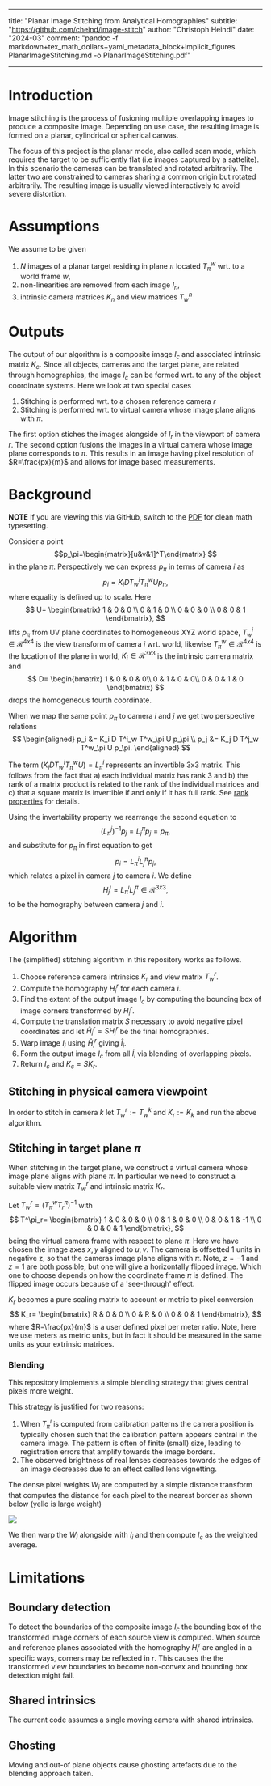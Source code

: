 
---
title: "Planar Image Stitching from Analytical Homographies"
subtitle: "https://github.com/cheind/image-stitch"
author: "Christoph Heindl"
date: "2024-03"
comment: "pandoc -f markdown+tex_math_dollars+yaml_metadata_block+implicit_figures PlanarImageStitching.md -o PlanarImageStitching.pdf"

---

# Introduction

Image stitching is the process of fusioning multiple overlapping images to produce a composite image. Depending on use case, the resulting image is formed on a planar, cylindrical or spherical canvas. 

The focus of this project is the planar mode, also called scan mode, which requires the target to be sufficiently flat (i.e images captured by a sattelite). In this scenario the cameras can be translated and rotated arbitrarily. The latter two are constrained to cameras sharing a common origin but rotated arbitrarily. The resulting image is usually viewed interactively to avoid severe distortion.

# Assumptions

We assume to be given

1. $N$ images of a planar target residing in plane $\pi$ located $T^w_{\pi}$ wrt. to a world frame $w$,
1. non-linearities are removed from each image $I_n$,
1. intrinsic camera matrices $K_n$ and view matrices $T^n_w$

# Outputs

The output of our algorithm is a composite image $I_c$ and associated intrinsic matrix $K_c$. Since all objects, cameras and the target plane, are related through homographies, the image $I_c$ can be formed wrt. to any of the object coordinate systems. Here we look at two special cases

1. Stitching is performed wrt. to a chosen reference camera $r$
1. Stitching is performed wrt. to virtual camera whose image plane aligns with $\pi$.
 
 The first option stiches the images alongside of $I_r$ in the viewport of camera $r$. The second option fusions the images in a virtual camera whose image plane corresponds to $\pi$. This results in an image having pixel resolution of $R=\frac{px}{m}$ and allows for image based measurements.

# Background

**NOTE** If you are viewing this via GitHub, switch to the [PDF](README.pdf) for clean math typesetting.

Consider a point $$p_\pi=\begin{matrix}[u&v&1]^T\end{matrix} $$ in the plane $\pi$. Perspectively we can express $p_\pi$  in terms of camera $i$ as
$$p_i = K_i D T^i_w T^w_\pi U p_\pi ,$$
where equality is defined up to scale. Here
$$
U=
\begin{bmatrix}
    1 & 0 & 0 \\
    0 & 1 & 0 \\
    0 & 0 & 0 \\
    0 & 0 & 1
\end{bmatrix},
$$
lifts $p_\pi$ from UV plane coordinates to homogeneous XYZ world space, $T^i_w \in \mathcal{R}^{4x4}$ is the view transform of camera $i$ wrt. world, likewise $T^w_\pi \in \mathcal{R}^{4x4}$ is the location of the plane in world, $K_i \in \mathcal{R}^{3x3}$ is the intrinsic camera matrix and 
$$ 
D=
\begin{bmatrix}
    1 & 0 & 0 & 0\\
    0 & 1 & 0 & 0\\
    0 & 0 & 1 & 0
\end{bmatrix}
$$
drops the homogeneous fourth coordinate.

When we map the same point $p_\pi$ to camera $i$ and $j$ we get two perspective relations
$$
\begin{aligned}
    p_i &= K_i D T^i_w T^w_\pi U p_\pi \\
    p_j &= K_j D T^j_w T^w_\pi U p_\pi.
\end{aligned}
$$

The term $(K_i D T^i_w T^w_\pi U) = L^i_\pi$ represents an invertible 3x3 matrix. This follows from the fact that a) each individual matrix has rank 3 and b) the rank of a matrix product is related to the rank of the individual matrices and c) that a square matrix is invertible if and only if it has full rank. See [rank properties](https://en.wikipedia.org/wiki/Rank_(linear_algebra)#Properties) for details.

Using the invertability property we rearrange the second equation to
$$
    (L^j_\pi)^{-1}p_j = L^\pi_j p_j = p_\pi,
$$
and substitute for $p_\pi$ in first equation to get
$$
    p_i = L^i_\pi L^\pi_j p_j,
$$
which relates a pixel in camera $j$ to camera $i$. We define
$$
    H_j^i = L^i_\pi L^\pi_j \in \mathcal{R}^{3x3},
$$
to be the homography between camera $j$ and $i$.

# Algorithm

The (simplified) stitching algorithm in this repository works as follows.
 
 1. Choose reference camera intrinsics $K_r$ and view matrix $T^r_w$.
 1. Compute the homography $H_i^r$ for each camera $i$.
 1. Find the extent of the output image $I_c$ by computing the bounding box of image corners transformed by $H_i^r.$
 1. Compute the translation matrix $S$ necessary to avoid negative pixel coordinates and let
    $\hat{H}_i^r=SH_i^r$ be the final homographies.
 1. Warp image $I_i$ using $\hat{H}_i^r$ giving $\hat{I}_i$.
 1. Form the output image $I_c$ from all $\hat{I}_i$ via blending of overlapping pixels.
 1. Return $I_c$ and $K_c=SK_r$.


## Stitching in physical camera viewpoint

In order to stitch in camera $k$ let $T^r_w := T^k_w$ and $K_r:=K_k$ and run the above algorithm.

## Stitching in target plane $\pi$

When stitching in the target plane, we construct a virtual camera whose image plane aligns with plane $\pi$. In particular we need to construct a suitable view matrix $T^r_w$ and intrinsic matrix $K_r$.

Let $T^r_w =  (T_\pi^w T^\pi_r)^{-1}$ with
$$
T^\pi_r=
\begin{bmatrix}
    1 & 0 & 0 &  0 \\
    0 & 1 & 0 &  0 \\
    0 & 0 & 1 & -1 \\
    0 & 0 & 0 & 1
\end{bmatrix},
$$
being the virtual camera frame with respect to plane $\pi$. Here we have chosen the image axes $x,y$ aligned to $u,v$. The camera is offsetted 1 units in negative z, so that the cameras image plane aligns with $\pi$. Note, $z=-1$ and $z=1$ are both possible, but one will give a horizontally flipped image. Which one to choose depends on how the coordinate frame $\pi$ is defined. The flipped image occurs because of a 'see-through' effect.

$K_r$ becomes a pure scaling matrix to account or metric to pixel conversion
$$
K_r=
\begin{bmatrix}
    R & 0 & 0 \\
    0 & R & 0 \\
    0 & 0 & 1
\end{bmatrix},
$$
where $R=\frac{px}{m}$ is a user defined pixel per meter ratio. Note, here we use meters as metric units, but in fact it should be measured in the same units as your extrinsic matrices.

### Blending

This repository implements a simple blending strategy that gives central pixels more weight. 

This strategy is justified for two reasons:

 1. When $T^i_\pi$ is computed from calibration patterns the camera position is typically chosen such that the calibration pattern appears central in the camera image. The pattern is often of finite (small) size, leading to registration errors that amplify towards the image borders.
 1. The observed brightness of real lenses decreases towards the edges of an image decreases due to an effect called lens vignetting.

The dense pixel weights $W_i$ are computed by a simple distance transform that computes the distance for each pixel to the nearest border as shown below (yello is large weight)

![](etc/weights.png)

We then warp the $W_i$ alongside with $I_i$ and then compute $I_c$ as the weighted average.

# Limitations

## Boundary detection
To detect the boundaries of the composite image $I_c$ the bounding box of the transformed image corners of each source view is computed. When source and reference planes associated with the homography $H^r_i$ are angled in a specific ways, corners may be reflected in $r$. This causes the the transformed view boundaries to become non-convex and bounding box detection might fail.

## Shared intrinsics
The current code assumes a single moving camera with shared intrinsics.

## Ghosting
Moving and out-of plane objects cause ghosting artefacts due to the blending approach taken.

